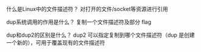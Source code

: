 什么是Linux中的文件描述符？
对打开的文件/socket等资源进行引用

dup系统调用的作用是什么？
复制一个文件描述符及部分 flag

dup和dup2的区别是什么？
dup2 可以指定复制到哪个文件描述符（dup 是创建一个新的），可用于覆盖现有的文件描述符
